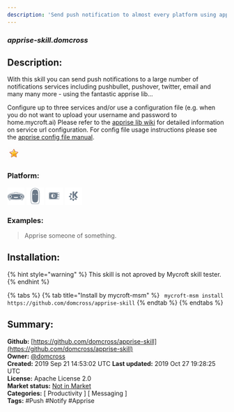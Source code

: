 ```yaml
---
description: 'Send push notification to almost every platform using apprise lib'
---
```


### _apprise-skill.domcross_  
## Description:  
With this skill you can send push notifications to a large number of notifications services including pushbullet, pushover, twitter, email and many many more - using the fantastic apprise lib...

Configure up to three services and/or use a configuration file (e.g. when you do not want to upload your username and password to home.mycroft.ai)
Please refer to the [apprise lib wiki](https://github.com/caronc/apprise/wiki) for detailed information on service url configuration.
For config file usage instructions please see the [apprise config file manual](https://github.com/caronc/apprise/wiki/config).  
  
![](../.gitbook/assets/star.png)  
  
### Platform:  
 ![Mark I](../.gitbook/assets/mark-1-icon.png)  ![Mark II](../.gitbook/assets/mark-2-icon.png)  ![Picroft](../.gitbook/assets/picroft-icon.png)  ![plasmoid](../.gitbook/assets/kde.png)   
### Examples:  
> Apprise someone of something.  
  
## Installation:  
{% hint style="warning" %}
This skill is not aproved by Mycroft skill tester.
{% endhint %}
    
{% tabs %}
{% tab title="Install by mycroft-msm" %}
``` mycroft-msm install https://github.com/domcross/apprise-skill```
{% endtab %}
  {% endtabs %}
    
## Summary:  
**Github:** [https://github.com/domcross/apprise-skill](https://github.com/domcross/apprise-skill)  
**Owner:** [@domcross](https://github.com/domcross)  
**Created:** 2019 Sep 21 14:53:02 UTC  **Last updated:** 2019 Oct 27 19:28:25 UTC  
**License:** Apache License 2.0  
**Market status:** [Not in Market](https://market.mycroft.ai/skill/)  
**Categories:** [ Productivity ] [ Messaging ]   
**Tags:** \#Push \#Notify \#Apprise   

